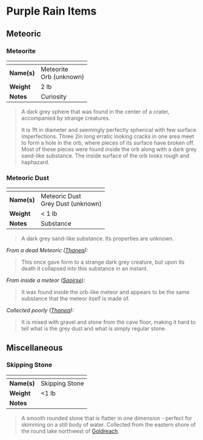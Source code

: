 # Purple Rain Items

## Meteoric

### Meteorite

| []() | |
| --- | --- |
| **Name(s)** | Meteorite<br />Orb (unknown) |
| **Weight** | 2 lb |
| **Notes** | Curiosity |

> A dark grey sphere that was found in the center of a crater, accompanied by strange creatures.
>
> It is 1ft in diameter and seemingly perfectly spherical with few surface imperfections. Three 2in long erratic looking cracks in one area meet to form a hole in the orb, where pieces of its surface have broken off. Most of these pieces were found inside the orb along with a dark grey sand-like substance. The inside surface of the orb looks rough and haphazard.

### Meteoric Dust

| []() | |
| --- | --- |
| **Name(s)** | Meteoric Dust<br />Grey Dust (unknown) |
| **Weight** | < 1 lb |
| **Notes** | Substance |

> A dark grey sand-like substance. Its properties are unknown.

*From a dead Meteoric ([Thanea](../../astarus/people/thanea.md)):*

> This once gave form to a strange dark grey creature, but upon its death it collapsed into this substance in an instant.

*From inside a meteor ([Saoirse](../../astarus/people/saoirse.md)):*

> It was found inside the orb-like meteor and appears to be the same substance that the meteor itself is made of.

*Collected poorly ([Thanea](../../astarus/people/thanea.md)):*

> It is mixed with gravel and stone from the cave floor, making it hard to tell what is the grey dust and what is simply regular stone.

## Miscellaneous

### Skipping Stone

| []() | |
| --- | --- |
| **Name(s)** | Skipping Stone |
| **Weight** | <1 lb |
| **Notes** | |

> A smooth rounded stone that is flatter in one dimension - perfect for skimming on a still body of water. Collected from the eastern shore of the round lake northwest of [Goldreach](../civilisations/kingdom-of-astor/SETTLEMENTS/GOLDREACH/README.md).
